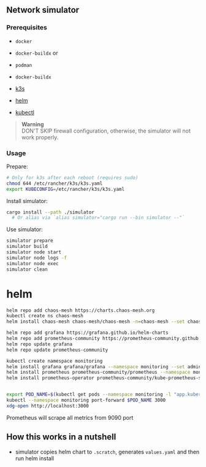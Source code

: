 ## Network simulator

### Prerequisites

- `docker`
- `docker-buildx`
  or

- `podman`
- `docker-buildx`

- [k3s](https://docs.k3s.io/installation/requirements)
- [helm](https://helm.sh/docs/intro/install/)
- [kubectl](https://kubernetes.io/docs/tasks/tools/install-kubectl/)

> **Warning**  
> DON'T SKIP firewall configuration, otherwise, the simulator will not work
> properly.

### Usage
Prepare:
```bash
# Only for k3s after each reboot (requires sudo)
chmod 644 /etc/rancher/k3s/k3s.yaml
export KUBECONFIG=/etc/rancher/k3s/k3s.yaml
```

Install simulator:
```bash
cargo install --path ./simulator
  # Or alias via `alias simulator="cargo run --bin simulator --"`
```

Use simulator:
```bash
simulator prepare
simulator build
simulator node start
simulator node logs -f
simulator node exec
simulator clean
```

# helm

```bash
helm repo add chaos-mesh https://charts.chaos-mesh.org
kubectl create ns chaos-mesh
helm install chaos-mesh chaos-mesh/chaos-mesh -n=chaos-mesh --set chaosDaemon.runtime=containerd --set chaosDaemon.socketPath=/run/containerd/containerd.sock --version 2.6.3

helm repo add grafana https://grafana.github.io/helm-charts
helm repo add prometheus-community https://prometheus-community.github.io/helm-charts
helm repo update grafana
helm repo update prometheus-community

kubectl create namespace monitoring
helm install grafana grafana/grafana --namespace monitoring --set adminPassword=admin
helm install prometheus prometheus-community/prometheus --namespace monitoring
helm install prometheus-operator prometheus-community/kube-prometheus-stack --namespace monitoring --set alertmanager.enabled=false


export POD_NAME=$(kubectl get pods --namespace monitoring -l "app.kubernetes.io/name=grafana,app.kubernetes.io/instance=grafana" -o jsonpath="{.items[0].metadata.name}")
kubectl --namespace monitoring port-forward $POD_NAME 3000
xdg-open http://localhost:3000

```

Prometheus will scrape all metrics from 9090 port

## How this works in a nutshell

- simulator copies helm chart to `.scratch`, generates `values.yaml` and then
  run helm install